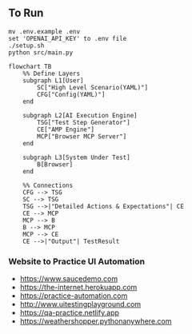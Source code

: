 ## To Run

```
mv .env.example .env
set 'OPENAI_API_KEY' to .env file
./setup.sh 
python src/main.py 
```

```mermaid 
flowchart TB
    %% Define Layers
    subgraph L1[User]
        SC["High Level Scenario(YAML)"]
        CFG["Config(YAML)"]
    end

    subgraph L2[AI Execution Engine]
        TSG["Test Step Generator"]
        CE["AMP Engine"]
        MCP["Browser MCP Server"]
    end

    subgraph L3[System Under Test]
        B[Browser]
    end

    %% Connections
    CFG --> TSG
    SC --> TSG
    TSG -->|"Detailed Actions & Expectations"| CE
    CE --> MCP
    MCP --> B
    B --> MCP
    MCP --> CE
    CE -->|"Output"| TestResult
```

### Website to Practice UI Automation 
- https://www.saucedemo.com
- https://the-internet.herokuapp.com
- https://practice-automation.com
- http://www.uitestingplayground.com
- https://qa-practice.netlify.app
- https://weathershopper.pythonanywhere.com
